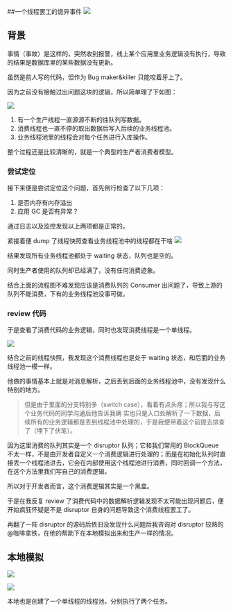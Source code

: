 ##一个线程罢工的诡异事件
![](https://i.loli.net/2019/07/19/5d313f4a3a31f18582.jpg)
## 背景
事情（事故）是这样的，突然收到报警，线上某个应用里业务逻辑没有执行，导致的结果是数据库里的某些数据没有更新。

虽然是前人写的代码，但作为 Bug maker&killer 只能咬着牙上了。

因为之前没有接触过出问题这块的逻辑，所以简单理了下如图：

![](https://i.loli.net/2019/07/19/5d313f4c9d69456679.jpg)
1. 有一个生产线程一直源源不断的往队列写数据。
2. 消费线程也一直不停的取出数据后写入后续的业务线程池。
3. 业务线程池里的线程会对每个任务进行入库操作。

整个过程还是比较清晰的，就是一个典型的生产者消费者模型。

### 尝试定位
接下来便是尝试定位这个问题，首先例行检查了以下几项：
1. 是否内存有内存溢出
2. 应用 GC 是否有异常？

通过日志以及监控发现以上两项都是正常的。

紧接着便 dump 了线程快照查看业务线程池中的线程都在干啥
![](https://i.loli.net/2019/07/19/5d313f4f2a5fc61091.jpg)

结果发现所有业务线程池都处于 waiting 状态，队列也是空的。

同时生产者使用的队列却已经满了，没有任何消费迹象。

结合上面的流程图不难发现应该是消费队列的 Consumer 出问题了，导致上游的队列不能消费，下有的业务线程池没事可做。

### review 代码
于是查看了消费代码的业务逻辑，同时也发现消费线程是一个单线程。

![](https://i.loli.net/2019/07/19/5d313f5162ec253903.jpg)

结合之前的线程快照，我发现这个消费线程也是处于 waiting 状态，和后面的业务线程池一模一样。

他做的事情基本上就是对消息解析，之后丢到后面的业务线程池中，没有发现什么特别的地方。
> 但是由于里面的分支特别多（switch case），看着有点头疼；所以我与写这个业务代码的同学沟通后他告诉我确
实也只是入口处解析了一下数据，后续所有的业务逻辑都是丢到线程池中处理的，于是我便带着这个前提去排查了（埋下了伏笔）。

因为这里消费的队列其实是一个 disruptor 队列；它和我们常用的 BlockQueue 不太一样，不是由开发者自定义一个消费逻辑进行处理的；而是在初始化队列时直接丢一个线程池进去，它会在内部使用这个线程池进行消费，同时回调一个方法，在这个方法里我们写自己的消费逻辑。

所以对于开发者而言，这个消费逻辑其实是一个黑盒。

于是在我反复 review 了消费代码中的数据解析逻辑发现不太可能出现问题后，便开始疯狂怀疑是不是 disruptor 自身的问题导致这个消费线程罢工了。

再翻了一阵 disruptor 的源码后依旧没发现什么问题后我咨询对 disruptor 较熟的@咖啡拿铁，在他的帮助下在本地模拟出来和生产一样的情况。

## 本地模拟
![](https://i.loli.net/2019/07/19/5d313f52c634323563.jpg)

![](https://i.loli.net/2019/07/19/5d313f5420dc952988.jpg)

本地也是创建了一个单线程的线程池，分别执行了两个任务。